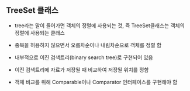 
## TreeSet 클래스

+ tree라는 말이 들어가면 객체의 정렬에 사용되는 것, 즉 TreeSet클래스는 객체의 정렬에 사용되는 클래스

+ 중복을 허용하지 않으면서 오름차순이나 내림차순으로 객체를 정렬 함

+ 내부적으로 이진 검색트리(binary search tree)로 구현되어 있음

+ 이진 검색트리에 자료가 저장될 때 비교하여 저장될 위치를 정함

+ 객체 비교를 위해 Comparable이나 Comparator 인터페이스를 구현해야 함


